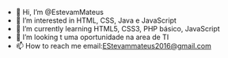 - 👋 Hi, I’m @EstevamMateus
- 👀 I’m interested in  HTML, CSS, Java e JavaScript
- 🌱 I’m currently learning  HTML5, CSS3, PHP básico, JavaScript
- 💞️ I’m looking t uma oportunidade na area de TI
- 📫 How to reach me  email:EStevammateus2016@gmail.com

<!---
EstevamMateus/EstevamMateus is a ✨ special ✨ repository because its `README.md` (this file) appears on your GitHub profile.
You can click the Preview link to take a look at your changes.
--->
